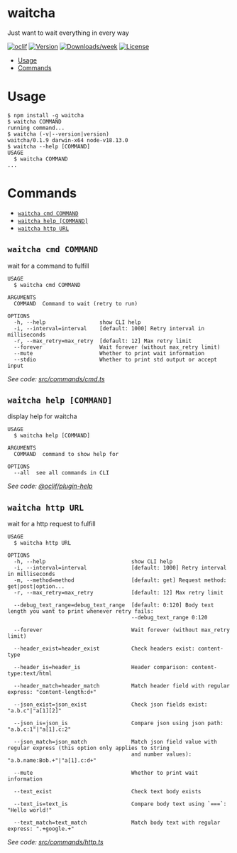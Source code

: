 waitcha
=======

Just want to wait everything in every way

[![oclif](https://img.shields.io/badge/cli-oclif-brightgreen.svg)](https://oclif.io)
[![Version](https://img.shields.io/npm/v/waitcha.svg)](https://npmjs.org/package/waitcha)
[![Downloads/week](https://img.shields.io/npm/dw/waitcha.svg)](https://npmjs.org/package/waitcha)
[![License](https://img.shields.io/npm/l/waitcha.svg)](https://github.com/mosteast/waitcha/blob/master/package.json)

<!-- toc -->
* [Usage](#usage)
* [Commands](#commands)
<!-- tocstop -->
# Usage
<!-- usage -->
```sh-session
$ npm install -g waitcha
$ waitcha COMMAND
running command...
$ waitcha (-v|--version|version)
waitcha/0.1.9 darwin-x64 node-v18.13.0
$ waitcha --help [COMMAND]
USAGE
  $ waitcha COMMAND
...
```
<!-- usagestop -->
# Commands
<!-- commands -->
* [`waitcha cmd COMMAND`](#waitcha-cmd-command)
* [`waitcha help [COMMAND]`](#waitcha-help-command)
* [`waitcha http URL`](#waitcha-http-url)

## `waitcha cmd COMMAND`

wait for a command to fulfill

```
USAGE
  $ waitcha cmd COMMAND

ARGUMENTS
  COMMAND  Command to wait (retry to run)

OPTIONS
  -h, --help                 show CLI help
  -i, --interval=interval    [default: 1000] Retry interval in milliseconds
  -r, --max_retry=max_retry  [default: 12] Max retry limit
  --forever                  Wait forever (without max_retry limit)
  --mute                     Whether to print wait information
  --stdio                    Whether to print std output or accept input
```

_See code: [src/commands/cmd.ts](https://github.com/mosteast/waitcha/blob/v0.1.9/src/commands/cmd.ts)_

## `waitcha help [COMMAND]`

display help for waitcha

```
USAGE
  $ waitcha help [COMMAND]

ARGUMENTS
  COMMAND  command to show help for

OPTIONS
  --all  see all commands in CLI
```

_See code: [@oclif/plugin-help](https://github.com/oclif/plugin-help/blob/v2.2.3/src/commands/help.ts)_

## `waitcha http URL`

wait for a http request to fulfill

```
USAGE
  $ waitcha http URL

OPTIONS
  -h, --help                           show CLI help
  -i, --interval=interval              [default: 1000] Retry interval in milliseconds
  -m, --method=method                  [default: get] Request method: get|post|option...
  -r, --max_retry=max_retry            [default: 12] Max retry limit

  --debug_text_range=debug_text_range  [default: 0:120] Body text length you want to print whenever retry fails:
                                       --debug_text_range 0:120

  --forever                            Wait forever (without max_retry limit)

  --header_exist=header_exist          Check headers exist: content-type

  --header_is=header_is                Header comparison: content-type:text/html

  --header_match=header_match          Match header field with regular express: "content-length:d+"

  --json_exist=json_exist              Check json fields exist: "a.b.c"|"a[1][2]"

  --json_is=json_is                    Compare json using json path: "a.b.c:1"|"a[1].c:2"

  --json_match=json_match              Match json field value with regular express (this option only applies to string
                                       and number values): "a.b.name:Bob.+"|"a[1].c:d+"

  --mute                               Whether to print wait information

  --text_exist                         Check text body exists

  --text_is=text_is                    Compare body text using `===`: "Hello world!"

  --text_match=text_match              Match body text with regular express: ".+google.+"
```

_See code: [src/commands/http.ts](https://github.com/mosteast/waitcha/blob/v0.1.9/src/commands/http.ts)_
<!-- commandsstop -->
